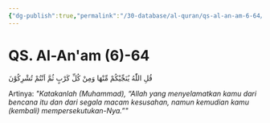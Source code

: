 ```yaml
---
{"dg-publish":true,"permalink":"/30-database/al-quran/qs-al-an-am-6-64/"}
---
```



# QS. Al-An'am (6)-64
قُلِ اللّٰهُ يُنَجِّيْكُمْ مِّنْهَا وَمِنْ كُلِّ كَرْبٍ ثُمَّ اَنْتُمْ تُشْرِكُوْنَ 

Artinya: *"Katakanlah (Muhammad), “Allah yang menyelamatkan kamu dari bencana itu dan dari segala macam kesusahan, namun kemudian kamu (kembali) mempersekutukan-Nya.”"*
